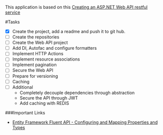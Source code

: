 This application is based on this [Creating an ASP.NET Web API restful service](http://bitoftech.net/2013/11/25/detailed-tutorial-building-asp-net-web-api-restful-service)

#Tasks
- [x] Create the project, add a readme and push it to git hub.
- [ ] Create the repositories
- [ ] Create the Web API project
- [ ] Add DI, Autofac and configure formatters
- [ ] Implement HTTP Actions
- [ ] Implement resource associations
- [ ] Implement pagination
- [ ] Secure the Web API
- [ ] Prepare for versioning
- [ ] Caching
- [ ] Additional
   - Completely decouple dependencies through abstraction
   - Secure the API through JWT
   - Add caching with REDIS
	 	 

###Important Links
- [Entity Framework Fluent API - Configuring and Mapping Properties and Types](https://msdn.microsoft.com/en-us/data/jj591617.aspx)